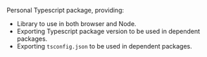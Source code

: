 Personal Typescript package, providing:
* Library to use in both browser and Node.
* Exporting Typescript package version to be used in dependent packages.
* Exporting `tsconfig.json` to be used in dependent packages.


